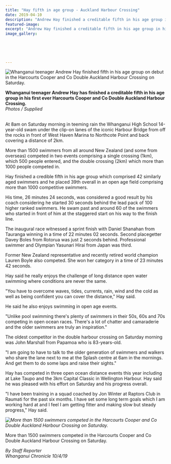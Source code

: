 ```yaml
---
title: "Hay fifth in age group - Auckland Harbour Crossing"
date: 2019-04-10
description: "Andrew Hay finished a creditable fifth in his age group in his first ever 2km Double Auckland Harbour Crossing..."
featured-image: 
excerpt: "Andrew Hay finished a creditable fifth in his age group in his first ever 2km Double Auckland Harbour Crossing."
image_gallery:
    
    
    
    
    
---
```


<p><img src="https://www.nzherald.co.nz/resizer/IXZj-19EIQ6N8ZgLt9zQqAHaY40=/620x827/smart/filters:quality(70)/arc-anglerfish-syd-prod-nzme.s3.amazonaws.com/public/SNOJ57JYOFBFRJPWOWOYADZR6E.jpg" alt="Whanganui teenager Andrew Hay finished fifth in his age group on debut in the Harcourts Cooper and Co Double Auckland Harbour Crossing on Saturday." /></p>
<p><strong>Whanganui teenager Andrew Hay has finished a creditable fifth in his age group in his first ever Harcourts Cooper and Co Double Auckland Harbour Crossing.</strong><br /><em>Photos / Supplied</em></p>
<p class="element element-paragraph"><br />At 8am on Saturday morning in teeming rain the Whanganui High School 14-year-old swam under the clip-on lanes of the iconic Harbour Bridge from off the rocks in front of West Haven Marina to Northcote Point and back covering a distance of 2km.</p>
<p class="element element-paragraph">More than 1500 swimmers from all around New Zealand (and some from overseas) competed in two events comprising a single crossing (1km), which 500 people entered, and the double crossing (2km) which more than 1000 people competed in.</p>
<p>Hay finished a credible fifth in his age group which comprised 42 similarly aged swimmers and he placed 39th overall in an open age field comprising more than 1000 competitive swimmers.</p>
<p class="element element-paragraph">His time, 26 minutes 24 seconds, was considered a good result by his coach considering he started 30 seconds behind the lead pack of 100 higher ranked swimmers. He swam past and around 60 of the swimmers who started in front of him at the staggered start on his way to the finish line.</p>
<p class="element element-paragraph">The inaugural race witnessed a sprint finish with Daniel Shanahan from Tauranga winning in a time of 22 minutes 02 seconds. Second placegetter Davey Boles from Rotorua was just 2 seconds behind. Professional swimmer and Olympian Yasunari Hirai from Japan was third.</p>
<p class="element element-paragraph">Former New Zealand representative and recently retired world champion Lauren Boyle also competed. She won her category in a time of 23 minutes 42 seconds.</p>
<p class="element element-paragraph">Hay said he really enjoys the challenge of long distance open water swimming where conditions are never the same.</p>
<p class="element element-paragraph">"You have to overcome waves, tides, currents, rain, wind and the cold as well as being confident you can cover the distance," Hay said.</p>
<p class="element element-paragraph">He said he also enjoys swimming in open age events.</p>
<p class="element element-paragraph">"Unlike pool swimming there's plenty of swimmers in their 50s, 60s and 70s competing in open ocean races. There's a lot of chatter and camaraderie and the older swimmers are truly an inspiration."</p>
<p class="element element-paragraph">The oldest competitor in the double harbour crossing on Saturday morning was John Marshall from Papamoa who is 83-years-old.</p>
<p class="element element-paragraph">"I am going to have to talk to the older generation of swimmers and walkers who share the lane next to me at the Splash centre at 6am in the mornings. And get them to do some laps and raise their sights."</p>
<p class="element element-paragraph">Hay has competed in three open ocean distance events this year including at Lake Taupo and the 3km Capital Classic in Wellington Harbour. Hay said he was pleased with his effort on Saturday and his progress overall.</p>
<p class="element element-paragraph">"I have been training in a squad coached by Jon Winter at Raptors Club in Raumati for the past six months. I have set some long term goals which I am working hard at and I feel I am getting fitter and making slow but steady progress," Hay said.</p>
<p><em><img src="https://www.nzherald.co.nz/resizer/6cB9xs3px02i4AEfgexOBnz_zjo=/620x349/smart/filters:quality(70)/arc-anglerfish-syd-prod-nzme.s3.amazonaws.com/public/CSS3VCCMLVCTRAZSNU262TW5UI.jpg" alt="More than 1500 swimmers competed in the Harcourts Cooper and Co Double Auckland Harbour Crossing on Saturday." /></em></p>
<p>More than 1500 swimmers competed in the Harcourts Cooper and Co Double Auckland Harbour Crossing on Saturday.</p>
<p><em>By Staff Reporter</em><br /><em>Whanganui Chronicle 10/4/19</em>&nbsp;</p>

